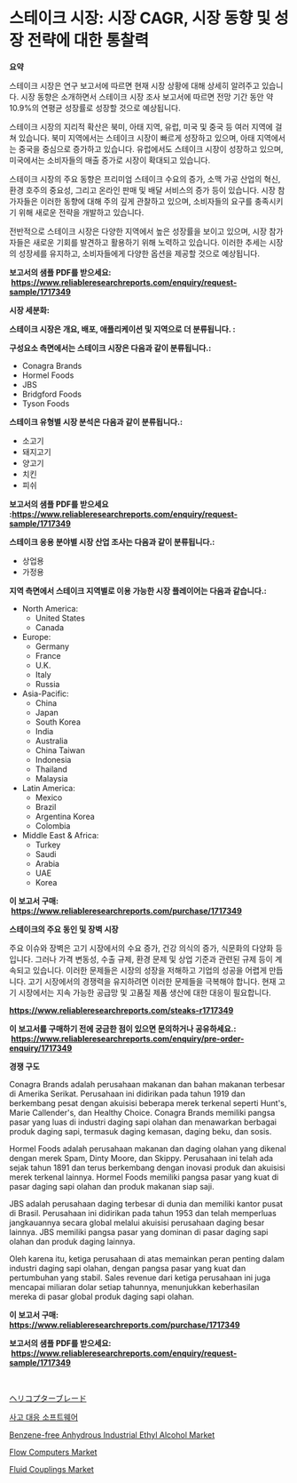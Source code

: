 <p><h1>스테이크 시장: 시장 CAGR, 시장 동향 및 성장 전략에 대한 통찰력</h1></p><p><strong>요약</strong></p>
<p><p>스테이크 시장은 연구 보고서에 따르면 현재 시장 상황에 대해 상세히 알려주고 있습니다. 시장 동향은 소개하면서 스테이크 시장 조사 보고서에 따르면 전망 기간 동안 약 10.9%의 연평균 성장률로 성장할 것으로 예상됩니다. </p><p>스테이크 시장의 지리적 확산은 북미, 아태 지역, 유럽, 미국 및 중국 등 여러 지역에 걸쳐 있습니다. 북미 지역에서는 스테이크 시장이 빠르게 성장하고 있으며, 아태 지역에서는 중국을 중심으로 증가하고 있습니다. 유럽에서도 스테이크 시장이 성장하고 있으며, 미국에서는 소비자들의 매출 증가로 시장이 확대되고 있습니다.</p><p>스테이크 시장의 주요 동향은 프리미엄 스테이크 수요의 증가, 소맥 가공 산업의 혁신, 환경 호주의 중요성, 그리고 온라인 판매 및 배달 서비스의 증가 등이 있습니다. 시장 참가자들은 이러한 동향에 대해 주의 깊게 관찰하고 있으며, 소비자들의 요구를 충족시키기 위해 새로운 전략을 개발하고 있습니다.</p><p>전반적으로 스테이크 시장은 다양한 지역에서 높은 성장률을 보이고 있으며, 시장 참가자들은 새로운 기회를 발견하고 활용하기 위해 노력하고 있습니다. 이러한 추세는 시장의 성장세를 유지하고, 소비자들에게 다양한 옵션을 제공할 것으로 예상됩니다.</p></p>
<p><strong>보고서의 샘플 PDF를 받으세요: &nbsp;<a href="https://www.reliableresearchreports.com/enquiry/request-sample/1717349">https://www.reliableresearchreports.com/enquiry/request-sample/1717349</a></strong></p>
<p><strong>시장 세분화:</strong></p>
<p><strong> 스테이크 시장은 개요, 배포, 애플리케이션 및 지역으로 더 분류됩니다. :</strong></p>
<p><strong>구성요소 측면에서는 스테이크 시장은 다음과 같이 분류됩니다.:</strong></p>
<p><ul><li>Conagra Brands</li><li>Hormel Foods</li><li>JBS</li><li>Bridgford Foods</li><li>Tyson Foods</li></ul></p>
<p><strong> 스테이크 유형별 시장 분석은 다음과 같이 분류됩니다.:</strong></p>
<p><ul><li>소고기</li><li>돼지고기</li><li>양고기</li><li>치킨</li><li>피쉬</li></ul></p>
<p><strong>보고서의 샘플 PDF를 받으세요 :<a href="https://www.reliableresearchreports.com/enquiry/request-sample/1717349">https://www.reliableresearchreports.com/enquiry/request-sample/1717349</a></strong></p>
<p><strong> 스테이크 응용 분야별 시장 산업 조사는 다음과 같이 분류됩니다.:</strong></p>
<p><ul><li>상업용</li><li>가정용</li></ul></p>
<p><strong>지역 측면에서 스테이크 지역별로 이용 가능한 시장 플레이어는 다음과 같습니다.:</strong></p>
<p><ul>
    <li>
        North America:
        <ul>
            <li>United States</li>
            <li>Canada</li>
        </ul>
    </li>
    <li>
        Europe:
        <ul>
            <li>Germany</li>
            <li>France</li>
            <li>U.K.</li>
            <li>Italy</li>
            <li>Russia</li>
        </ul>
    </li>
    <li>
        Asia-Pacific:
        <ul>
            <li>China</li>
            <li>Japan</li>
            <li>South Korea</li>
            <li>India</li>
            <li>Australia</li>
            <li>China Taiwan</li>
            <li>Indonesia</li>
            <li>Thailand</li>
            <li>Malaysia</li>
        </ul>
    </li>
    <li>
        Latin America:
        <ul>
            <li>Mexico</li>
            <li>Brazil</li>
            <li>Argentina Korea</li>
            <li>Colombia</li>
        </ul>
    </li>
    <li>
        Middle East & Africa:
        <ul>
            <li>Turkey</li>
            <li>Saudi</li>
            <li>Arabia</li>
            <li>UAE</li>
            <li>Korea</li>
        </ul>
    </li>
    </ul></p>
<p><strong>이 보고서 구매: &nbsp;<a href="https://www.reliableresearchreports.com/purchase/1717349">https://www.reliableresearchreports.com/purchase/1717349</a></strong></p>
<p><strong>스테이크의 주요 동인 및 장벽 시장</strong></p>
<p><p>주요 이슈와 장벽은 고기 시장에서의 수요 증가, 건강 의식의 증가, 식문화의 다양화 등입니다. 그러나 가격 변동성, 수출 규제, 환경 문제 및 상업 기준과 관련된 규제 등이 계속되고 있습니다. 이러한 문제들은 시장의 성장을 저해하고 기업의 성공을 어렵게 만듭니다. 고기 시장에서의 경쟁력을 유지하려면 이러한 문제들을 극복해야 합니다. 현재 고기 시장에서는 지속 가능한 공급망 및 고품질 제품 생산에 대한 대응이 필요합니다.</p></p>
<p><strong><a href="https://www.reliableresearchreports.com/steaks-r1717349">https://www.reliableresearchreports.com/steaks-r1717349</a></strong></p>
<p><strong>이 보고서를 구매하기 전에 궁금한 점이 있으면 문의하거나 공유하세요.: &nbsp;<a href="https://www.reliableresearchreports.com/enquiry/pre-order-enquiry/1717349">https://www.reliableresearchreports.com/enquiry/pre-order-enquiry/1717349</a></strong></p>
<p><strong>경쟁 구도</strong></p>
<p><p>Conagra Brands adalah perusahaan makanan dan bahan makanan terbesar di Amerika Serikat. Perusahaan ini didirikan pada tahun 1919 dan berkembang pesat dengan akuisisi beberapa merek terkenal seperti Hunt's, Marie Callender's, dan Healthy Choice. Conagra Brands memiliki pangsa pasar yang luas di industri daging sapi olahan dan menawarkan berbagai produk daging sapi, termasuk daging kemasan, daging beku, dan sosis.</p><p>Hormel Foods adalah perusahaan makanan dan daging olahan yang dikenal dengan merek Spam, Dinty Moore, dan Skippy. Perusahaan ini telah ada sejak tahun 1891 dan terus berkembang dengan inovasi produk dan akuisisi merek terkenal lainnya. Hormel Foods memiliki pangsa pasar yang kuat di pasar daging sapi olahan dan produk makanan siap saji.</p><p>JBS adalah perusahaan daging terbesar di dunia dan memiliki kantor pusat di Brasil. Perusahaan ini didirikan pada tahun 1953 dan telah memperluas jangkauannya secara global melalui akuisisi perusahaan daging besar lainnya. JBS memiliki pangsa pasar yang dominan di pasar daging sapi olahan dan produk daging lainnya.</p><p>Oleh karena itu, ketiga perusahaan di atas memainkan peran penting dalam industri daging sapi olahan, dengan pangsa pasar yang kuat dan pertumbuhan yang stabil. Sales revenue dari ketiga perusahaan ini juga mencapai miliaran dolar setiap tahunnya, menunjukkan keberhasilan mereka di pasar global produk daging sapi olahan.</p></p>
<p><strong>이 보고서 구매: &nbsp; <a href="https://www.reliableresearchreports.com/purchase/1717349">https://www.reliableresearchreports.com/purchase/1717349</a></strong></p>
<p><strong>보고서의 샘플 PDF를 받으세요: &nbsp;<a href="https://www.reliableresearchreports.com/enquiry/request-sample/1717349">https://www.reliableresearchreports.com/enquiry/request-sample/1717349</a></strong><strong></strong></p>
<p>&nbsp;</p>
<p><p><a href="https://github.com/nemesis2824/Market-Research-Report-List-1/blob/main/369121651415.md">ヘリコプターブレード</a></p><p><a href="https://github.com/FelipeGrrady654556/Market-Research-Report-List-1/blob/main/960192346242.md">사고 대응 소프트웨어</a></p><p><a href="https://silk-columnist-571.notion.site/Benzene-free-Anhydrous-Industrial-Ethyl-Alcohol-Market-Trends-and-Market-Analysis-forecasted-for-per-03d7e85e59a84887b3af1cb8cb2ef1a7">Benzene-free Anhydrous Industrial Ethyl Alcohol Market</a></p><p><a href="https://view.publitas.com/reportprime-1/flow-computers-market-trends-and-market-analysis-forecasted-for-period-2024-2031/">Flow Computers Market</a></p><p><a href="https://view.publitas.com/reportprime-1/fluid-couplings-market-outlook-industry-overview-and-forecast-2024-to-2031/">Fluid Couplings Market</a></p></p>